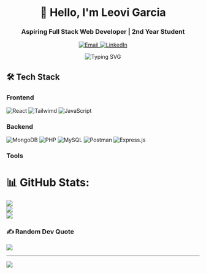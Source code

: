 <div align="center">
  <h1>👋 Hello, I'm Leovi  Garcia</h1>
  <h3>Aspiring Full Stack Web Developer | 2nd Year Student </h3>
  
  <p align="center">
    <a href="mailtoleovigarcia07@gmail.com">
      <img src="https://img.shields.io/badge/Email-leovigarcia07@gmail.com-important?style=flat&logo=gmail" alt="Email" />
    </a>
    <a href="https://www.linkedin.com/in/leovi-casipit-garcia-963b90329/">
      <img src="https://img.shields.io/badge/LinkedIn-Connect-blue?style=flat&logo=linkedin" alt="LinkedIn" />
    </a>
  </p>

  <img src="https://readme-typing-svg.demolab.com?font=Fira+Code&pause=1000&color=22D3EE&center=true&vCenter=true&width=435&lines=Turning+ideas+into+digital+reality;Clean+code+advocate;Continuous+learner" alt="Typing SVG" />
</div>

## 🛠️ Tech Stack
### **Frontend**
![React](https://img.shields.io/badge/React-20232A?style=for-the-badge&logo=react&logoColor=61DAFB)
![Tailwimd](https://img.shields.io/badge/TailwindCSS-%2306B6D4.svg?style=for-the-badge&logo=tailwindcss&logoColor=white)
![JavaScript](https://img.shields.io/badge/JavaScript-F7DF1E?style=for-the-badge&logo=javascript&logoColor=black)

### **Backend**
![MongoDB](https://img.shields.io/badge/MongoDB-%2347A248.svg?style=for-the-badge&logo=mongodb&logoColor=white)
![PHP](https://img.shields.io/badge/PHP-777BB4?style=for-the-badge&logo=php&logoColor=white)
![MySQL](https://img.shields.io/badge/MySQL-005C84?style=for-the-badge&logo=mysql&logoColor=white)
![Postman](https://img.shields.io/badge/Postman-FF6C37?logo=postman&logoColor=white)
![Express.js](https://img.shields.io/badge/Express.js-000000?logo=express&logoColor=white)


### **Tools**

# 📊 GitHub Stats:
![](https://github-readme-stats.vercel.app/api?username=LeoDiD&theme=midnight-purple&hide_border=false&include_all_commits=false&count_private=false)<br/>
![](https://github-readme-streak-stats.herokuapp.com/?user=LeoDiD&theme=midnight-purple&hide_border=false)<br/>
![](https://github-readme-stats.vercel.app/api/top-langs/?username=LeoDiD&theme=midnight-purple&hide_border=false&include_all_commits=false&count_private=false&layout=compact)

### ✍️ Random Dev Quote
![](https://quotes-github-readme.vercel.app/api?type=horizontal&theme=radical)

---
[![](https://visitcount.itsvg.in/api?id=LeoDiD&icon=0&color=0)](https://visitcount.itsvg.in)

